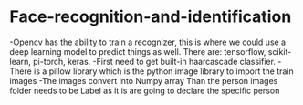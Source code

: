 # Face-recognition-and-identification

-Opencv has the ability to train a recognizer, this is where we could use a deep learning model to predict things as well. There are: tensorflow, scikit-learn, pi-torch, keras. 
-First need to get built-in haarcascade classifier.
-There is a pillow library which is the python image library to import the train images 
-The images convert into Numpy array 
Than the person images folder needs to be Label as it is are going to declare the specific person  

